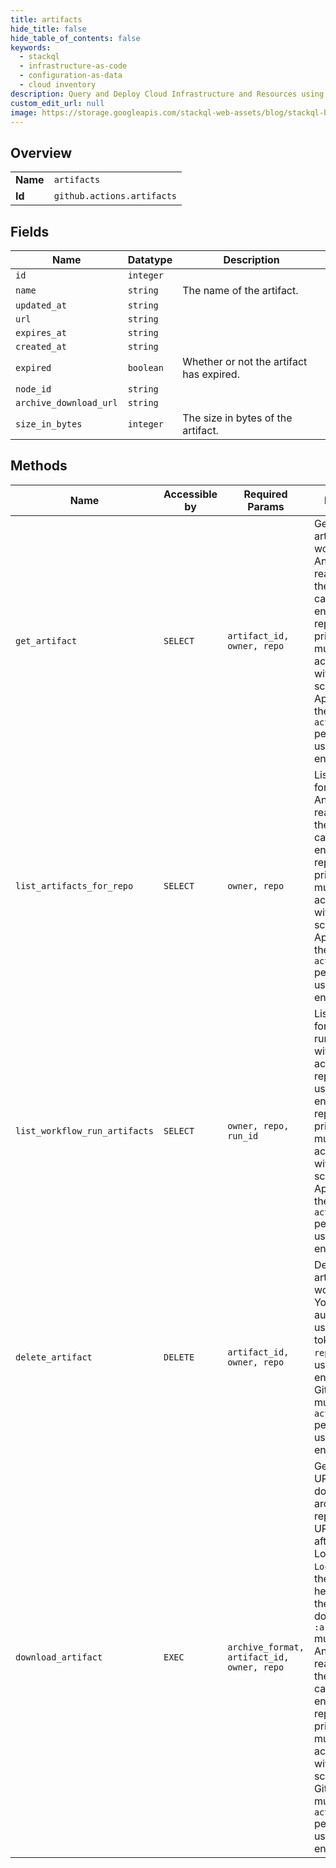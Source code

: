 ```yaml
---
title: artifacts
hide_title: false
hide_table_of_contents: false
keywords:
  - stackql
  - infrastructure-as-code
  - configuration-as-data
  - cloud inventory
description: Query and Deploy Cloud Infrastructure and Resources using SQL
custom_edit_url: null
image: https://storage.googleapis.com/stackql-web-assets/blog/stackql-blog-post-featured-image.png
---
```

  
    

## Overview
<table><tbody>
<tr><td><b>Name</b></td><td><code>artifacts</code></td></tr>
<tr><td><b>Id</b></td><td><code>github.actions.artifacts</code></td></tr>
</tbody></table>

## Fields
| Name | Datatype | Description |
| ---- | -------- | ----------- |
| `id` | `integer` |  |
| `name` | `string` | The name of the artifact. |
| `updated_at` | `string` |  |
| `url` | `string` |  |
| `expires_at` | `string` |  |
| `created_at` | `string` |  |
| `expired` | `boolean` | Whether or not the artifact has expired. |
| `node_id` | `string` |  |
| `archive_download_url` | `string` |  |
| `size_in_bytes` | `integer` | The size in bytes of the artifact. |
## Methods
| Name | Accessible by | Required Params | Description |
| ---- | ------------- | --------------- | ----------- |
| `get_artifact` | `SELECT` | `artifact_id, owner, repo` | Gets a specific artifact for a workflow run. Anyone with read access to the repository can use this endpoint. If the repository is private you must use an access token with the `repo` scope. GitHub Apps must have the `actions:read` permission to use this endpoint. |
| `list_artifacts_for_repo` | `SELECT` | `owner, repo` | Lists all artifacts for a repository. Anyone with read access to the repository can use this endpoint. If the repository is private you must use an access token with the `repo` scope. GitHub Apps must have the `actions:read` permission to use this endpoint. |
| `list_workflow_run_artifacts` | `SELECT` | `owner, repo, run_id` | Lists artifacts for a workflow run. Anyone with read access to the repository can use this endpoint. If the repository is private you must use an access token with the `repo` scope. GitHub Apps must have the `actions:read` permission to use this endpoint. |
| `delete_artifact` | `DELETE` | `artifact_id, owner, repo` | Deletes an artifact for a workflow run. You must authenticate using an access token with the `repo` scope to use this endpoint. GitHub Apps must have the `actions:write` permission to use this endpoint. |
| `download_artifact` | `EXEC` | `archive_format, artifact_id, owner, repo` | Gets a redirect URL to download an archive for a repository. This URL expires after 1 minute. Look for `Location:` in<br />the response header to find the URL for the download. The `:archive_format` must be `zip`. Anyone with read access to<br />the repository can use this endpoint. If the repository is private you must use an access token with the `repo` scope.<br />GitHub Apps must have the `actions:read` permission to use this endpoint. |
